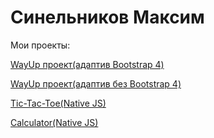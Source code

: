 # Синельников Максим
Мои проекты:

[WayUp проект(адаптив Bootstrap 4)](https://sinelnikov-web.github.io/WayUp/ "Провект WayUp")

[WayUp проект(адаптив без Bootstrap 4)](https://sinelnikov-web.github.io/WayUp(2)/ "Провект WayUp")

[Tic-Tac-Toe(Native JS)](https://sinelnikov-web.github.io/tic_tac_toe/ "Провект WayUp")

[Calculator(Native JS)](https://sinelnikov-web.github.io/calculator/ "Провект WayUp")
